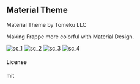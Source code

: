## Material Theme

Material Theme by Tomeku LLC

Making Frappe more colorful with Material Design.

![sc_1](https://github.com/user-attachments/assets/e2268b1c-2610-4ee6-a307-df966d27bb82)
![sc_2](https://github.com/user-attachments/assets/f2b32ab8-d85c-4a24-a8f7-388d22e51270)
![sc_3](https://github.com/user-attachments/assets/921377d8-840c-4d91-9f0c-e9d523c078b1)
![sc_4](https://github.com/user-attachments/assets/7a8e7319-e33f-454a-b6a9-eff3e2657e64)

#### License

mit
